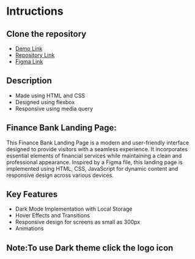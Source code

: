 
<h1>Intructions</h1>
<h2>Clone the repository</h2>
<ul>
  <li><a href="https://uifry.developers141.com/">Demo Link </a></li>
  <li><a href="https://github.com/Krishnarajkrish/uifry">Repository Link</a></li>
  <li><a href="https://www.figma.com/design/9lVwydrATgztBgs6WdRAho/App-Landing-Page-Finance-Bank-Money-(Community)?node-id=1-29&t=i2Ci5nRmZrobYHW3-0">Figma Link</a>  
 </li>
</ul>

<h2>Description</h2>
<ul>
  <li>Made using HTML and CSS</li>
  <li>Designed using flexbox</li>
  <li>Responsive using media query</li>
</ul>

<h2>Finance Bank Landing Page:</h2>
  <p>This Finance Bank Landing Page is a modern and user-friendly interface designed to provide visitors with a seamless experience. It incorporates essential elements of financial services while maintaining a clean and professional appearance. Inspired by a Figma file, this landing page is implemented using HTML, CSS, JavaScript for dynamic content and responsive design across various devices.</p>

<h2>Key Features</h2>
<ul>
  <li>Dark Mode Implementation with Local Storage</li>
  <li>Hover Effects and Transitions</li>
  <li>Responsive design for screens as small as 300px</li>
  <li>Animations</li>
</ul>

<h2>Note:To use Dark theme click the logo icon</h2>

